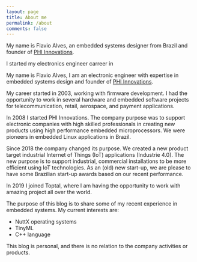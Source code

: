 ```yaml
---
layout: page
title: About me
permalink: /about
comments: false
---
```


<div class="row justify-content-between">
<div class="col-md-8 pr-5">

<p>My name is Flavio Alves, an embedded systems designer from Brazil and founder of <a href="http://www.phiinnovations.com/en">PHI Innovations</a>.

<p> I started my electronics engineer carreer in 


<p>My name is Flavio Alves, I am an electronic engineer with expertise in embedded systems design and founder of <a href="http://www.phiinnovations.com/en">PHI Innovations</a>.</p>

<p>My career started in 2003, working with firmware development. I had the opportunity to work in several hardware and embedded software projects for telecommunication, retail, aerospace, and payment applications.</p>

<p>In 2008 I started PHI Innovations. The company purpose was to support electronic companies with high skilled professionals in creating new products using high performance embedded microprocessors. We were pioneers in embedded Linux applications in Brazil.</p>

<p>Since 2018 the company changed its purpose. We created a new product target industrial Internet of Things (IoT) applications (Industrie 4.0). The new purpose is to support industrial, commercial installations to be more efficient using IoT technologies. As an (old) new start-up, we are please to have some Brazilian start-up awards based on our recent performance.</p>

<p>In 2019 I joined Toptal, where I am having the opportunity to work with amazing project all over the world.</p>

<p>The purpose of this blog is to share some of my recent experience in embedded systems. My current interests are:</p>

<ul>
<li>NuttX operating systems</li>
<li>TinyML</li>
<li>C++ language</li>
</ul>

<p>This blog is personal, and there is no relation to the company activities or products.</p>

